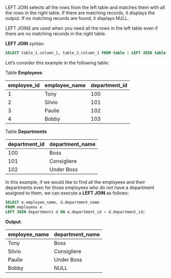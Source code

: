 LEFT JOIN selects all the rows from the left table and matches them with all the rows in the right table. If there are matching records, it displays the output. If no matching records are found, it displays NULL.

LEFT JOINS are used when you need all the rows in the left table even if there are no matching records in the right table.

**LEFT JOIN** syntax:

```sql
SELECT table_1.column_1, table_2.column_1 FROM table 1 LEFT JOIN table 2 ON table_1.column_2 = table_2.column_2;
```

Let’s consider this example in the following table:

Table **Employees**

|  employee_id | employee_name | department_id |
|----------|----------|------|
| 1 | Tony | 100| 
| 2| Silvio | 101| 
| 3 | Paulie | 102 | 
| 4 | Bobby | 103 | 

Table **Departments**

|  department_id | department_name | 
|----------|----------|
| 100 | Boss | 
| 101| Consigliere | 
| 102| Under Boss | 

In this example, if we would like to find all the employees and their departments even for those employees who do not have a department assigned to them, we can execute a **LEFT JOIN** as follows:

```sql
SELECT e.employee_name, d.department_name
FROM employees e
LEFT JOIN departments d ON e.department_id = d.department_id;
```
**Output**:

|  employee_name | department_name | 
|----------|----------|
| Tony | Boss | 
| Silvio| Consigliere | 
| Paulie| Under Boss | 
| Bobby| NULL|